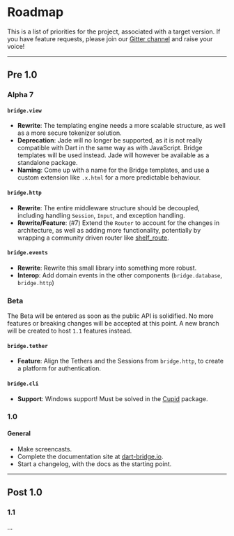 # Roadmap

This is a list of priorities for the project, associated with a target version. If you have feature requests, please
join our [Gitter channel](https://gitter.im/dart-bridge/framework) and raise your voice!

---

## Pre 1.0


### Alpha 7

#### `bridge.view`
* **Rewrite**: The templating engine needs a more scalable structure, as well as a more secure tokenizer solution.
* **Deprecation**: Jade will no longer be supported, as it is not really compatible with Dart in the same way as with
  JavaScript. Bridge templates will be used instead. Jade will however be available as a standalone package.
* **Naming**: Come up with a name for the Bridge templates, and use a custom extension like `.x.html` for a more
  predictable behaviour.

#### `bridge.http`
* **Rewrite**: The entire middleware structure should be decoupled, including handling `Session`, `Input`, and exception
  handling.
* **Rewrite/Feature**: (#7) Extend the `Router` to account for the changes in architecture, as well as adding more
  functionality, potentially by wrapping a community driven router like 
  [shelf_route](https://pub.dartlang.org/packages/shelf_route).

#### `bridge.events`
* **Rewrite**: Rewrite this small library into something more robust.
* **Interop**: Add domain events in the other components (`bridge.database`, `bridge.http`)

### Beta
The Beta will be entered as soon as the public API is solidified. No more features or breaking changes will be accepted
at this point. A new branch will be created to host `1.1` features instead.

#### `bridge.tether`
* **Feature**: Align the Tethers and the Sessions from `bridge.http`, to create a platform for authentication.

#### `bridge.cli`
* **Support**: Windows support! Must be solved in the [Cupid](https://github.com/emilniklas/cupid) package.


### 1.0

#### General
* Make screencasts.
* Complete the documentation site at [dart-bridge.io](http//dart-bridge.io).
* Start a changelog, with the docs as the starting point.

---

## Post 1.0


### 1.1

...